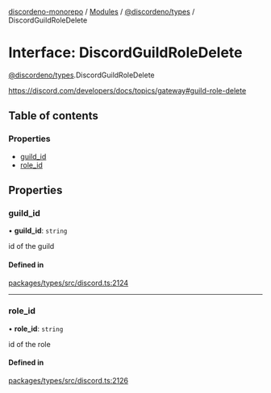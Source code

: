 [discordeno-monorepo](../README.md) / [Modules](../modules.md) / [@discordeno/types](../modules/discordeno_types.md) / DiscordGuildRoleDelete

# Interface: DiscordGuildRoleDelete

[@discordeno/types](../modules/discordeno_types.md).DiscordGuildRoleDelete

https://discord.com/developers/docs/topics/gateway#guild-role-delete

## Table of contents

### Properties

- [guild_id](discordeno_types.DiscordGuildRoleDelete.md#guild_id)
- [role_id](discordeno_types.DiscordGuildRoleDelete.md#role_id)

## Properties

### guild_id

• **guild_id**: `string`

id of the guild

#### Defined in

[packages/types/src/discord.ts:2124](https://github.com/deepsarda/discordeno/blob/c6dc30bb/packages/types/src/discord.ts#L2124)

---

### role_id

• **role_id**: `string`

id of the role

#### Defined in

[packages/types/src/discord.ts:2126](https://github.com/deepsarda/discordeno/blob/c6dc30bb/packages/types/src/discord.ts#L2126)
